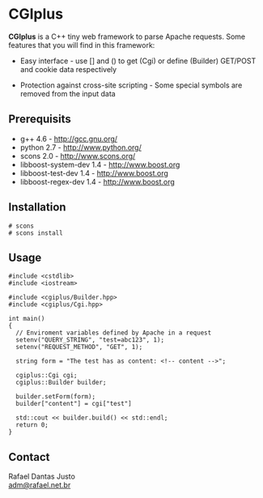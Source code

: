 CGIplus
=======

**CGIplus** is a C++ tiny web framework to parse Apache requests. Some
features that you will find in this framework:

  * Easy interface - use [] and () to get (Cgi) or define (Builder)
    GET/POST and cookie data respectively

  * Protection against cross-site scripting - Some special symbols are
    removed from the input data

Prerequisits
------------

  * g++ 4.6 - <http://gcc.gnu.org/>
  * python 2.7 - <http://www.python.org/>
  * scons 2.0 - <http://www.scons.org/>
  * libboost-system-dev 1.4 - <http://www.boost.org>
  * libboost-test-dev 1.4 - <http://www.boost.org>
  * libboost-regex-dev 1.4 - <http://www.boost.org>

Installation
------------

    # scons
    # scons install

Usage
-----

    #include <cstdlib>
    #include <iostream>
    
    #include <cgiplus/Builder.hpp>
    #include <cgiplus/Cgi.hpp>
    
    int main()
    {
      // Enviroment variables defined by Apache in a request
      setenv("QUERY_STRING", "test=abc123", 1);
      setenv("REQUEST_METHOD", "GET", 1);
      
      string form = "The test has as content: <!-- content -->";
      
      cgiplus::Cgi cgi;
      cgiplus::Builder builder;
      
      builder.setForm(form);
      builder["content"] = cgi["test"]
      
      std::cout << builder.build() << std::endl;
      return 0;
    }

Contact
-------

  Rafael Dantas Justo  
  <adm@rafael.net.br>
